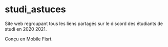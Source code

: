 # studi_astuces

Site web regroupant tous les liens partagés sur le discord des étudiants de studi en 2020 2021.

Conçu en Mobile Fisrt.